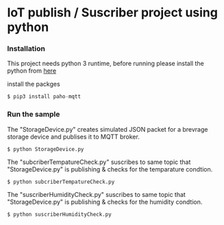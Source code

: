 # IoT publish / Suscriber project using python

### Installation

This project needs python 3 runtime, before running please install the python from [here](https://www.python.org/downloads/) 

install the packges 

```python
$ pip3 install paho-mqtt

```

### Run the sample 

The "StorageDevice.py" creates simulated JSON packet for a brevrage storage device and publises it to MQTT broker.

```
$ python StorageDevice.py

```

The "subcriberTempatureCheck.py" suscribes to same topic that "StorageDevice.py" is publishing & checks for the temparature condtion.

```
$ python subcriberTempatureCheck.py
```


The "suscriberHumidityCheck.py" suscribes to same topic that "StorageDevice.py" is publishing & checks for the humidity condtion.

```
$ python suscriberHumidityCheck.py

```

